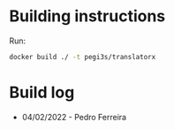 # Building instructions

Run:

```bash
docker build ./ -t pegi3s/translatorx
```

# Build log

- 04/02/2022 - Pedro Ferreira
